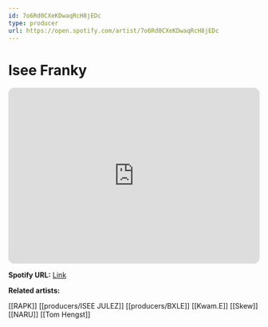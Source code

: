 ```yaml
---
id: 7o6Rd0CXeKDwaqRcH8jEDc
type: producer
url: https://open.spotify.com/artist/7o6Rd0CXeKDwaqRcH8jEDc
---
```

# Isee Franky

<iframe style="border-radius:12px" src="https://open.spotify.com/embed/artist/7o6Rd0CXeKDwaqRcH8jEDc" width="100%" height="352" frameBorder="0" allowfullscreen="" allow="autoplay; clipboard-write; encrypted-media; fullscreen; picture-in-picture" loading="lazy"></iframe>

**Spotify URL:** [Link](https://open.spotify.com/artist/7o6Rd0CXeKDwaqRcH8jEDc)

**Related artists:**

[[RAPK]]
[[producers/ISEE JULEZ]]
[[producers/BXLE]]
[[Kwam.E]]
[[Skew]]
[[NARU]]
[[Tom Hengst]]
